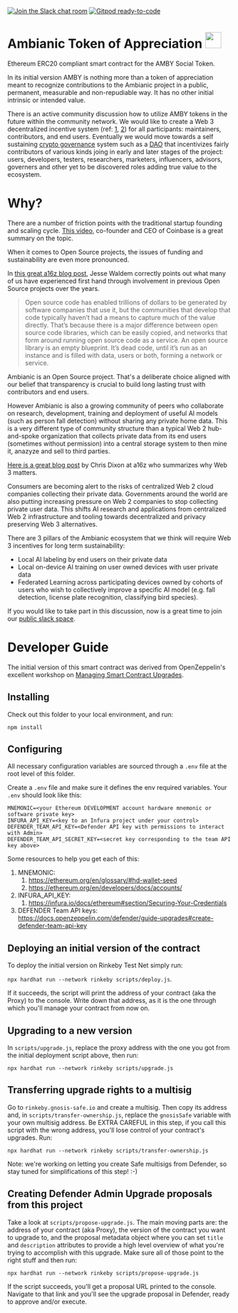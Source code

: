 [![Join the Slack chat room](https://img.shields.io/badge/Slack-Join%20the%20chat%20room-blue?logo=slack)](https://join.slack.com/t/ambianicai/shared_invite/zt-eosk4tv5-~GR3Sm7ccGbv1R7IEpk7OQ)
[![Gitpod ready-to-code](https://img.shields.io/badge/Gitpod-ready--to--code-blue?logo=gitpod)](https://gitpod.io/#https://github.com/ambianic/erc20-amby)


# Ambianic Token of Appreciation  <img src="https://user-images.githubusercontent.com/2234901/140630072-e1aa548d-24b6-4585-bc10-0deee39df77c.png" width="36"/>

Ethereum ERC20 compliant smart contract for the AMBY Social Token.

In its initial version AMBY is nothing more than a token of appreciation meant to recognize contributions to the Ambianic project in a public, permanent, measurable and non-repudiable way. It has no other initial intrinsic or intended value.

There is an active community discussion how to utilize AMBY tokens in the future within the community network. We would like to create a Web 3 decentralized incentive system (ref: [1](https://medium.com/block-science/on-the-practice-of-token-engineering-part-i-c2cc2434e727), [2](https://www.youtube.com/watch?v=gCFlGLbI_kE)) for all participants: maintainers, contributors, and end users. Eventually we would move towards a self sustaining [crypto governance](https://a16z.com/2021/02/05/on-crypto-governance/) system such as a [DAO](https://future.a16z.com/building-and-running-a-dao-why-governance-matters/) that incentivizes fairly contributors of various kinds joing in early and later stages of the project: users, developers, testers, researchers, marketers, influencers, advisors, governers and other yet to be discovered roles adding true value to the ecosystem.

# Why?

There are a number of friction points with the traditional startup founding and scaling cycle. [This video](https://www.youtube.com/watch?v=VL5V16HAjYA), co-founder and CEO of Coinbase is a great summary on the topic.

When it comes to Open Source projects, the issues of funding and sustainability are even more pronounced.

In [this great a16z blog post](https://future.a16z.com/crypto-business-model/
), Jesse Waldem correctly points out what many of us have experienced first hand through involvement in previous Open Source projects over the years.
> Open source code has enabled trillions of dollars to be generated by software companies that use it, but the communities that develop that code typically haven’t had a means to capture much of the value directly.
> That’s because there is a major difference between open source code libraries, which can be easily copied, and networks that form around running open source code as a service. An open source library is an empty blueprint. It’s dead code, until it’s run as an instance and is filled with data, users or both, forming a network or service.

Ambianic is an Open Source project. That's a deliberate choice aligned with our belief that transparency is crucial to build long lasting trust with contributors and end users.

However Ambianic is also a growing community of peers who collaborate on research, development, training and deployment of useful AI models (such as person fall detection) without sharing any private home data. This is a very different type of community structure than a typical Web 2 hub-and-spoke organization that collects private data from its end users (sometimes without permission) into a central storage system to then mine it, anazyze and sell to third parties.

[Here is a great blog post](https://future.a16z.com/why-web3-matters/) by Chris Dixon at a16z who summarizes why Web 3 matters.

Consumers are becoming alert to the risks of centralized Web 2 cloud companies collecting their private data. Governments around the world are also putting increasing pressure on Web 2 companies to stop collecting private user data. This shifts AI research and applications from centralized Web 2 infrastructure and tooling towards decentralized and privacy preserving Web 3 alternatives.

There are 3 pillars of the Ambianic ecosystem that we think will require Web 3 incentives for long term sustainability:
- Local AI labeling by end users on their private data
- Local on-device AI training on user owned devices with user private data
- Federated Learning across participating devices owned by cohorts of users who wish to collectively improve a specific AI model (e.g. fall detection, license plate recognition, classifying bird species).

If you would like to take part in this discussion, now is a great time to join our [public slack space](https://ambianicai.slack.com/join/shared_invite/zt-eosk4tv5-~GR3Sm7ccGbv1R7IEpk7OQ#/).

# Developer Guide

The initial version of this smart contract was derived from OpenZeppelin's excellent workshop on [Managing Smart Contract Upgrades](https://github.com/OpenZeppelin/workshops/tree/master/05-upgrades-management).

## Installing

Check out this folder to your local environment, and run:

`npm install`

## Configuring

All necessary configuration variables are sourced through a `.env` file at the root level of this folder.

Create a `.env` file and make sure it defines the env required variables. Your `.env` should look like this:

```
MNEMONIC=<your Ethereum DEVELOPMENT account hardware mnemonic or software private key>
INFURA_API_KEY=<key to an Infura project under your control>
DEFENDER_TEAM_API_KEY=<Defender API key with permissions to interact with Admin>
DEFENDER_TEAM_API_SECRET_KEY=<secret key corresponding to the team API key above>
```

Some resources to help you get each of this:

1. MNEMONIC:
   1. https://ethereum.org/en/glossary/#hd-wallet-seed
   2. https://ethereum.org/en/developers/docs/accounts/
2. INFURA_API_KEY:
   1. https://infura.io/docs/ethereum#section/Securing-Your-Credentials
3. DEFENDER Team API keys: https://docs.openzeppelin.com/defender/guide-upgrades#create-defender-team-api-key

## Deploying an initial version of the contract

To deploy the initial version on Rinkeby Test Net simply run:

`npx hardhat run --network rinkeby scripts/deploy.js`.

If it succeeds, the script will print the address of your contract (aka the Proxy) to the console. Write down that address, as it is the one through which you'll manage your contract from now on.

## Upgrading to a new version

In `scripts/upgrade.js`, replace the proxy address with the one you got from the initial deployment script above, then run:

`npx hardhat run --network rinkeby scripts/upgrade.js`

## Transferring upgrade rights to a multisig

Go to `rinkeby.gnosis-safe.io` and create a multisig. Then copy its address and, in `scripts/transfer-ownership.js`, replace the `gnosisSafe` variable with your own multisig address. Be EXTRA CAREFUL in this step, if you call this script with the wrong address, you'll lose control of your contract's upgrades. Run:

`npx hardhat run --network rinkeby scripts/transfer-ownership.js`

Note: we're working on letting you create Safe multisigs from Defender, so stay tuned for simplifications of this step! :-)

## Creating Defender Admin Upgrade proposals from this project

Take a look at `scripts/propose-upgrade.js`. The main moving parts are: the address of your contract (aka Proxy), the version of the contract you want to upgrade to, and the proposal metadata object where you can set `title` and `description` attributes to provide a high level overview of what you're trying to accomplish with this upgrade. Make sure all of those point to the right stuff and then run:

`npx hardhat run --network rinkeby scripts/propose-upgrade.js`

If the script succeeds, you'll get a proposal URL printed to the console. Navigate to that link and you'll see the upgrade proposal in Defender, ready to approve and/or execute.
